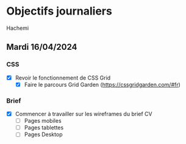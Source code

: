 # Objectifs journaliers

Hachemi

## Mardi 16/04/2024

### CSS

- [x] Revoir le fonctionnement de CSS Grid
  - [x] Faire le parcours Grid Garden (https://cssgridgarden.com/#fr)

### Brief

- [x] Commencer à travailler sur les wireframes du brief CV
  - [ ] Pages mobiles
  - [ ] Pages tablettes
  - [ ] Pages Desktop

